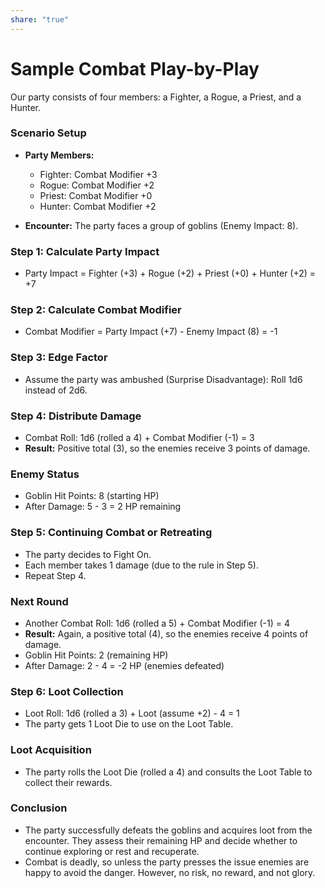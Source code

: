 ```yaml
---
share: "true"
---
```



# Sample Combat Play-by-Play

Our party consists of four members: a Fighter, a Rogue, a Priest, and a Hunter.

### Scenario Setup

- **Party Members:**
  - Fighter: Combat Modifier +3
  - Rogue: Combat Modifier +2
  - Priest: Combat Modifier +0
  - Hunter: Combat Modifier +2

- **Encounter:** The party faces a group of goblins (Enemy Impact: 8).

### Step 1: Calculate Party Impact

- Party Impact = Fighter (+3) + Rogue (+2) + Priest (+0) + Hunter (+2) = +7

### Step 2: Calculate Combat Modifier

- Combat Modifier = Party Impact (+7) - Enemy Impact (8) = -1

### Step 3: Edge Factor

- Assume the party was ambushed (Surprise Disadvantage): Roll 1d6 instead of 2d6.

### Step 4: Distribute Damage

- Combat Roll: 1d6 (rolled a 4) + Combat Modifier (-1) = 3
- **Result:** Positive total (3), so the enemies receive 3 points of damage.

### Enemy Status

- Goblin Hit Points: 8 (starting HP)
- After Damage: 5 - 3 = 2 HP remaining

### Step 5: Continuing Combat or Retreating

- The party decides to Fight On. 
- Each member takes 1 damage (due to the rule in Step 5).
- Repeat Step 4.

### Next Round

- Another Combat Roll: 1d6 (rolled a 5) + Combat Modifier (-1) = 4
- **Result:** Again, a positive total (4), so the enemies receive 4 points of damage.
- Goblin Hit Points: 2 (remaining HP)
- After Damage: 2 - 4 = -2 HP (enemies defeated)

### Step 6: Loot Collection

- Loot Roll: 1d6 (rolled a 3) + Loot (assume +2) - 4 = 1
- The party gets 1 Loot Die to use on the Loot Table.

### Loot Acquisition

- The party rolls the Loot Die (rolled a 4) and consults the Loot Table to collect their rewards.

### Conclusion

- The party successfully defeats the goblins and acquires loot from the encounter. They assess their remaining HP and decide whether to continue exploring or rest and recuperate.
- Combat is deadly, so unless the party presses the issue enemies are happy to avoid the danger. However, no risk, no reward, and not glory. 